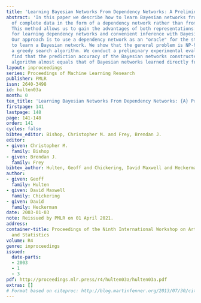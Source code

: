 ```yaml
---
title: 'Learning Bayesian Networks From Dependency Networks: A Preliminary Study'
abstract: 'In this paper we describe how to learn Bayesian networks from a summary
  of complete data in the form of a dependency network rather than from data directly.
  This method allows us to gain the advantages of both representations: scalable algorithms
  for learning dependency networks and convenient inference with Bayesian networks.
  Our approach is to use a dependency network as an "oracle" for the statistics needed
  to learn a Bayesian network. We show that the general problem is NP-hard and develop
  a greedy search algorithm. We conduct a preliminary experimental evaluation and
  find that the prediction accuracy of the Bayesian networks constructed from our
  algorithm almost equals that of Bayesian networks learned directly from the data.'
layout: inproceedings
series: Proceedings of Machine Learning Research
publisher: PMLR
issn: 2640-3498
id: hulten03a
month: 0
tex_title: 'Learning Bayesian Networks From Dependency Networks: {A} Preliminary Study'
firstpage: 141
lastpage: 148
page: 141-148
order: 141
cycles: false
bibtex_editor: Bishop, Christopher M. and Frey, Brendan J.
editor:
- given: Christopher M.
  family: Bishop
- given: Brendan J.
  family: Frey
bibtex_author: Hulten, Geoff and Chickering, David Maxwell and Heckerman, David
author:
- given: Geoff
  family: Hulten
- given: David Maxwell
  family: Chickering
- given: David
  family: Heckerman
date: 2003-01-03
note: Reissued by PMLR on 01 April 2021.
address:
container-title: Proceedings of the Ninth International Workshop on Artificial Intelligence
  and Statistics
volume: R4
genre: inproceedings
issued:
  date-parts:
  - 2003
  - 1
  - 3
pdf: http://proceedings.mlr.press/r4/hulten03a/hulten03a.pdf
extras: []
# Format based on citeproc: http://blog.martinfenner.org/2013/07/30/citeproc-yaml-for-bibliographies/
---
```

